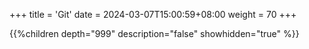 +++
title = 'Git'
date = 2024-03-07T15:00:59+08:00
weight = 70
+++

{{%children depth="999" description="false" showhidden="true" %}}

